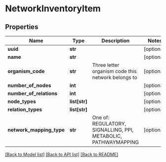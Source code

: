 # NetworkInventoryItem

## Properties
Name | Type | Description | Notes
------------ | ------------- | ------------- | -------------
**uuid** | **str** |  | [optional] 
**name** | **str** |  | [optional] 
**organism_code** | **str** | Three letter organism code this network belongs to | [optional] 
**number_of_nodes** | **int** |  | [optional] 
**number_of_relations** | **int** |  | [optional] 
**node_types** | **list[str]** |  | [optional] 
**relation_types** | **list[str]** |  | [optional] 
**network_mapping_type** | **str** | One of: REGULATORY, SIGNALLING, PPI, METABOLIC, PATHWAYMAPPING | [optional] 

[[Back to Model list]](../README.md#documentation-for-models) [[Back to API list]](../README.md#documentation-for-api-endpoints) [[Back to README]](../README.md)

